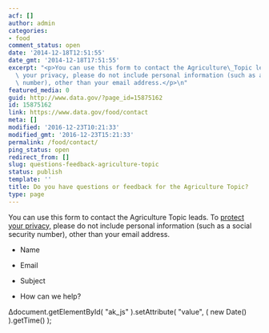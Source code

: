 ```yaml
---
acf: []
author: admin
categories:
- food
comment_status: open
date: '2014-12-18T12:51:55'
date_gmt: '2014-12-18T17:51:55'
excerpt: "<p>You can use this form to contact the Agriculture\_Topic leads.\_To protect\
  \ your privacy, please do not include personal information (such as a social security\
  \ number), other than your email address.</p>\n"
featured_media: 0
guid: http://www.data.gov/?page_id=15875162
id: 15875162
link: https://www.data.gov/food/contact
meta: []
modified: '2016-12-23T10:21:33'
modified_gmt: '2016-12-23T15:21:33'
permalink: /food/contact/
ping_status: open
redirect_from: []
slug: questions-feedback-agriculture-topic
status: publish
template: ''
title: Do you have questions or feedback for the Agriculture Topic?
type: page
---
```

You can use this form to contact the Agriculture Topic leads. To [protect your privacy,](http://www.data.gov/privacy-policy) please do not include personal information (such as a social security number), other than your email address.



 













* Name


* Email




* Subject




* How can we help?








Δdocument.getElementById( "ak\_js" ).setAttribute( "value", ( new Date() ).getTime() );


